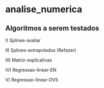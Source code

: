 # analise_numerica

## Algoritmos a serem testados

I) Splines-avaliar

II) Splines-extrapolados (Refazer)

III) Matriz-explicativas

IV) Regressao-linear-EN

V) Regressao-linear-DVS
